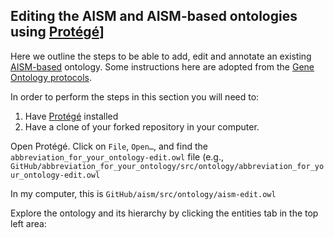 ## Editing the AISM and AISM-based ontologies using [Protégé](https://protege.stanford.edu/)] ##

Here we outline the steps to be able to add, edit and annotate an existing [AISM-based](https://github.com/insect-morphology/aism) ontology. Some instructions here are adopted from the [Gene Ontology protocols](https://go-protege-tutorial.readthedocs.io/en/latest/).

In order to perform the steps in this section you will need to:
1. Have [Protégé](https://protege.stanford.edu/) installed
2. Have a clone of your forked repository in your computer.


Open Protégé. Click on `File`, `Open…`, and find the `abbreviation_for_your_ontology-edit.owl` file (e.g., `GitHub/abbreviation_for_your_ontology/src/ontology/abbreviation_for_your_ontology-edit.owl`

In my computer, this is
`GitHub/aism/src/ontology/aism-edit.owl`

Explore the ontology and its hierarchy by clicking the entities tab in the top left area:
